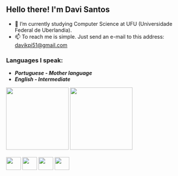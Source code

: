## Hello there! I'm Davi Santos 

- 📖 I’m currently studying Computer Science at UFU (Universidade Federal de Uberlandia).
- 📫 To reach me is simple. Just send an e-mail to this address: davikpi51@gmail.com

### Languages I speak:
- ***Portuguese - Mother language***
- ***English - Intermediate***
<div>
  <img height="170cm" src="https://github-readme-stats.vercel.app/api?username=DaviOSDev">
  <img height="170cm" src="https://github-readme-stats.vercel.app/api/top-langs/?username=DaviOSDev&layout=compact">
</div>


<div style="display: inline_block"><br>
  <img height="35" align="center" width="40" src="https://cdn.jsdelivr.net/gh/devicons/devicon/icons/python/python-original.svg">
  <img height="35" align="center" width="40" src="https://cdn.jsdelivr.net/gh/devicons/devicon/icons/c/c-original.svg">
  <img height="35" align="center" width="40" src="https://cdn.jsdelivr.net/gh/devicons/devicon/icons/java/java-original.svg">
  <img height="35" align="center" width="40" src="https://cdn.jsdelivr.net/gh/devicons/devicon@latest/icons/postgresql/postgresql-original.svg">
</div>
